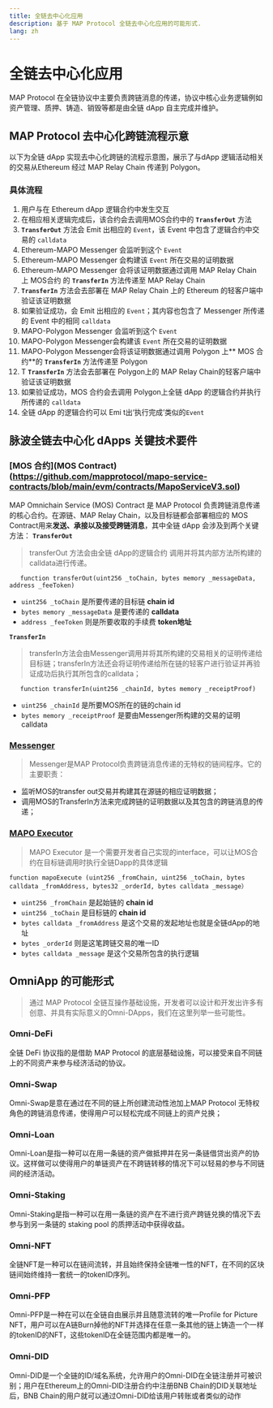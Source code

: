 ```yaml
---
title: 全链去中心化应用
description: 基于 MAP Protocol 全链去中心化应用的可能形式.
lang: zh
---
```


# 全链去中心化应用
MAP Protocol 在全链协议中主要负责跨链消息的传递，协议中核心业务逻辑例如资产管理、质押、铸造、销毁等都是由全链 dApp 自主完成并维护。
## MAP Protocol 去中心化跨链流程示意
以下为全链 dApp 实现去中心化跨链的流程示意图，展示了与dApp 逻辑活动相关的交易从Ethereum 经过 MAP Relay Chain 传递到 Polygon。


### 具体流程
1. 用户与在 Ethereum dApp 逻辑合约中发生交互
2. 在相应相关逻辑完成后，该合约会去调用MOS合约中的 **`TransferOut`** 方法
3. **`TransferOut`** 方法会 Emit 出相应的 `Event`，该 Event 中包含了逻辑合约中交易的 `calldata`
4. Ethereum-MAPO Messenger 会监听到这个 `Event`
5. Ethereum-MAPO Messenger 会构建该 `Event` 所在交易的证明数据
6. Ethereum-MAPO Messenger 会将该证明数据通过调用 MAP Relay Chain 上 MOS合约 的 **`TransferIn`** 方法传递至 MAP Relay Chain
7. **`TransferIn`** 方法会去部署在 MAP Relay Chain 上的 Ethereum 的轻客户端中验证该证明数据
8. 如果验证成功，会 Emit 出相应的  `Event`；其内容也包含了 Messenger 所传递的 Event 中的相同 `calldata`
9. MAPO-Polygon Messenger 会监听到这个 `Event`
10. MAPO-Polygon Messenger会构建该 `Event` 所在交易的证明数据
11. MAPO-Polygon Messenger会将该证明数据通过调用 Polygon 上** MOS 合约**的  **`TransferIn`** 方法传递至 Polygon
12. T **`TransferIn`** 方法会去部署在 Polygon上的 MAP Relay Chain的轻客户端中验证该证明数据
13. 如果验证成功，MOS 合约会去调用 Polygon上全链 dApp 的逻辑合约并执行所传递的 `calldata`
14. 全链 dApp 的逻辑合约可以 Emi t出‘执行完成’类似的`Event`
## 脉波全链去中心化 dApps 关键技术要件
### [MOS 合约](MOS Contract)(https://github.com/mapprotocol/mapo-service-contracts/blob/main/evm/contracts/MapoServiceV3.sol)
MAP Omnichain Service (MOS) Contract 是 MAP Protocol 负责跨链消息传递的核心合约。在源链、MAP Relay Chain，以及目标链都会部署相应的 MOS Contract用来**发送、承接以及接受跨链消息**，其中全链 dApp 会涉及到两个关键方法：
**`TransferOut`**
> transferOut 方法会由全链 dApp的逻辑合约 调用并将其内部方法所构建的calldata进行传递。
 ```
    function transferOut(uint256 _toChain, bytes memory _messageData, address _feeToken)
 ``` 
- `uint256 _toChain` 是所要传递的目标链 **chain id**
- `bytes memory _messageData` 是要传递的 **calldata**
- `address _feeToken` 则是所要收取的手续费 **token地址**

**`TransferIn`**
> transferIn方法会由Messenger调用并将其所构建的交易相关的证明传递给目标链；transferIn方法还会将证明传递给所在链的轻客户进行验证并再验证成功后执行其所包含的calldata；
 ```
    function transferIn(uint256 _chainId, bytes memory _receiptProof)
 ``` 
- `uint256 _chainId` 是所要MOS所在的链的chain id
- `bytes memory _receiptProof` 是要由Messenger所构建的交易的证明calldata

### [Messenger](https://github.com/mapprotocol/compass)
> Messenger是MAP Protocol负责跨链消息传递的无特权的链间程序。它的主要职责：
- 监听MOS的transfer out交易并构建其在源链的相应证明数据；
- 调用MOS的TransferIn方法来完成跨链的证明数据以及其包含的跨链消息的传递；

### [MAPO Executor](https://github.com/mapprotocol/mapo-service-contracts/blob/main/evm/contracts/interface/IMapoExecutor.sol)
> MAPO Executor 是一个需要开发者自己实现的interface，可以让MOS合约在目标链调用时执行全链Dapp的具体逻辑
```
function mapoExecute (uint256 _fromChain, uint256 _toChain, bytes calldata _fromAddress, bytes32 _orderId, bytes calldata _message）
```
- `uint256 _fromChain` 是起始链的 **chain id**
- `uint256 _toChain` 是目标链的 **chain id**
- `bytes calldata _fromAddress` 是这个交易的发起地址也就是全链dApp的地址
- `bytes _orderId` 则是这笔跨链交易的唯一ID
- `bytes calldata _message` 是这个交易所包含的执行逻辑

## OmniApp 的可能形式
> 通过 MAP Protocol 全链互操作基础设施，开发者可以设计和开发出许多有创意、并具有实际意义的Omni-DApps，我们在这里列举一些可能性。
### Omni-DeFi
全链 DeFi 协议指的是借助 MAP Protocol 的底层基础设施，可以接受来自不同链上的不同资产来参与经济活动的协议。
### Omni-Swap
Omni-Swap是意在通过在不同的链上所创建流动性池加上MAP Protocol 无特权角色的跨链消息传递，使得用户可以轻松完成不同链上的资产兑换；
### Omni-Loan
Omni-Loan是指一种可以在用一条链的资产做抵押并在另一条链借贷出资产的协议。这样做可以使得用户的单链资产在不跨链转移的情况下可以轻易的参与不同链间的经济活动。
### Omni-Staking
Omni-Staking是指一种可以在用一条链的资产在不进行资产跨链兑换的情况下去参与到另一条链的 staking pool 的质押活动中获得收益。
### Omni-NFT
全链NFT是一种可以在链间流转，并且始终保持全链唯一性的NFT，在不同的区块链间始终维持一套统一的tokenID序列。
### Omni-PFP
Omni-PFP是一种在可以在全链自由展示并且随意流转的唯一Profile for Picture NFT，用户可以在A链Burn掉他的NFT并选择在任意一条其他的链上铸造一个一样的tokenID的NFT，这些tokenID在全链范围内都是唯一的。
### Omni-DID
Omni-DID是一个全链的ID/域名系统，允许用户的Omni-DID在全链注册并可被识别；用户在Ethereum上的Omni-DID注册合约中注册BNB Chain的DID关联地址后，BNB Chain的用户就可以通过Omni-DID给该用户转账或者类似的动作
